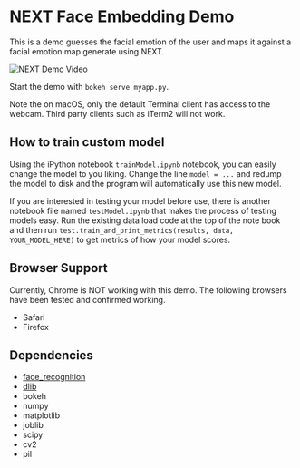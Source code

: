 
# NEXT Face Embedding Demo

This is a demo guesses the facial emotion of the user and maps it against a facial emotion map generate using NEXT.

![NEXT Demo Video](vids/next_face_demo.gif)

Start the demo with `bokeh serve myapp.py`.

Note the on macOS, only the default Terminal client has access to the webcam. Third party clients such as iTerm2 will not work.

## How to train custom model
Using the iPython notebook `trainModel.ipynb` notebook, you can easily change the model to you liking. Change the line `model = ...` and redump the model to disk and the program will automatically use this new model.

If you are interested in testing your model before use, there is another notebook file named `testModel.ipynb` that makes the process of testing models easy. Run the existing data load code at the top of the note book and then run `test.train_and_print_metrics(results, data, YOUR_MODEL_HERE)` to get metrics of how your model scores.

## Browser Support
Currently, Chrome is NOT working with this demo. The following browsers have been tested and confirmed working.

- Safari
- Firefox

## Dependencies

- [face_recognition](https://github.com/ageitgey/face_recognition)
- [dlib](https://gist.github.com/ageitgey/629d75c1baac34dfa5ca2a1928a7aeaf)
- bokeh
- numpy
- matplotlib
- joblib
- scipy
- cv2
- pil
